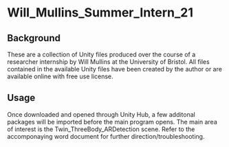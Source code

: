 # Will_Mullins_Summer_Intern_21

## Background
These are a collection of Unity files produced over the course of a researcher internship by Will Mullins at the University of Bristol. All files contained in the available Unity files have been created by the author or are available online with free use license.

## Usage
Once downloaded and opened through Unity Hub, a few additonal packages will be imported before the main program opens. The main area of interest is the Twin_ThreeBody_ARDetection scene. Refer to the accomponaying word document for further direction/troubleshooting.
